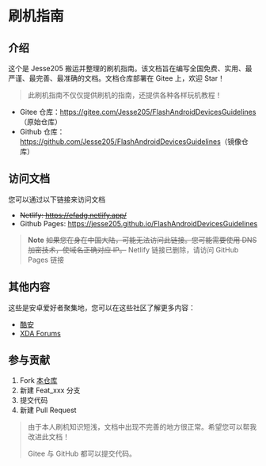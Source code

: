 # 刷机指南

## 介绍

这个是 Jesse205 搬运并整理的刷机指南。该文档旨在编写全国免费、实用、最严谨、最完善、最准确的文档。文档仓库部署在 Gitee 上，欢迎 Star！

> 此刷机指南不仅仅提供刷机的指南，还提供各种各样玩机教程！

* Gitee 仓库：<https://gitee.com/Jesse205/FlashAndroidDevicesGuidelines>（原始仓库）
* Github 仓库：<https://github.com/Jesse205/FlashAndroidDevicesGuidelines>（镜像仓库）

## 访问文档

您可以通过以下链接来访问文档

* ~~Netlify: <https://efadg.netlify.app/>~~
* Github Pages: <https://jesse205.github.io/FlashAndroidDevicesGuidelines>

> **Note**
> ~~如果您在身在中国大陆，可能无法访问此链接。您可能需要使用 DNS 加密技术，使域名正确对应 IP。~~
> Netlify 链接已删除，请访问 GitHub Pages 链接

## 其他内容

这些是安卓爱好者聚集地，您可以在这些社区了解更多内容：

* [酷安](https://www.coolapk.com/)
* [XDA Forums](https://forum.xda-developers.com/)

## 参与贡献

1. Fork [本仓库](https://gitee.com/Jesse205/FlashAndroidDevicesGuidelines)
2. 新建 Feat_xxx 分支
3. 提交代码
4. 新建 Pull Request

> 由于本人刷机知识短浅，文档中出现不完善的地方很正常。希望您可以帮我改进此文档！
>
> Gitee 与 GitHub 都可以提交代码。
